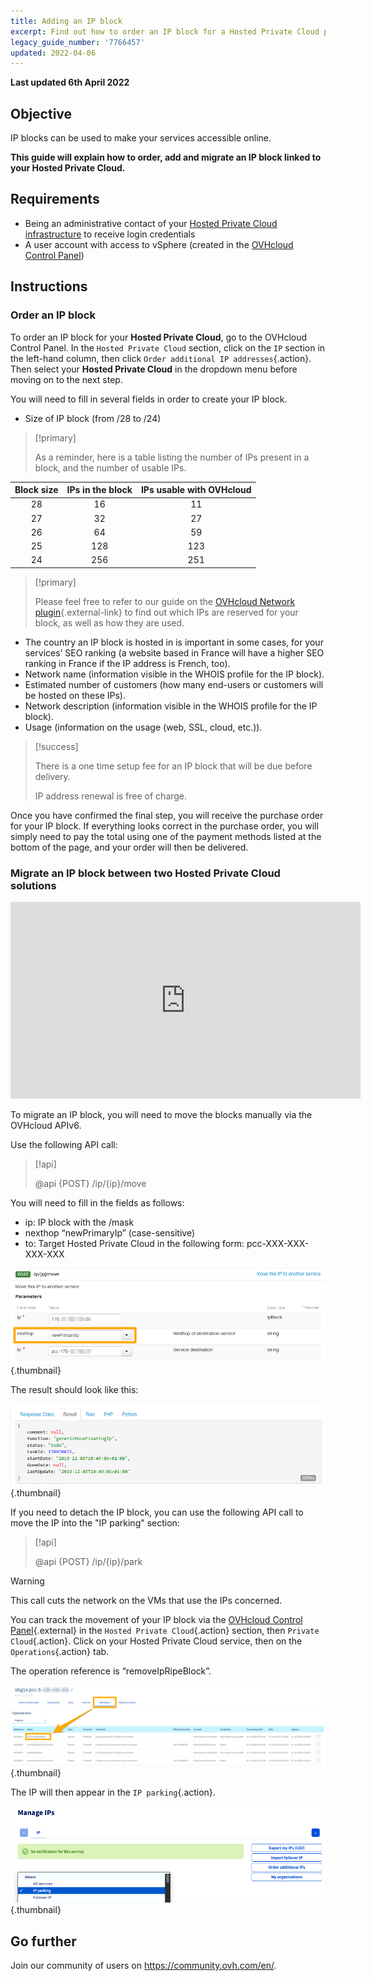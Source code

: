 ```yaml
---
title: Adding an IP block
excerpt: Find out how to order an IP block for a Hosted Private Cloud project
legacy_guide_number: '7766457'
updated: 2022-04-06
---
```


**Last updated 6th April 2022**

## Objective

IP blocks can be used to make your services accessible online. 

**This guide will explain how to order, add and migrate an IP block linked to your Hosted Private Cloud.**

## Requirements

- Being an administrative contact of your [Hosted Private Cloud infrastructure](https://www.ovhcloud.com/en-gb/enterprise/products/hosted-private-cloud/) to receive login credentials
- A user account with access to vSphere (created in the [OVHcloud Control Panel](https://www.ovh.com/auth/?action=gotomanager&from=https://www.ovh.co.uk/&ovhSubsidiary=GB))

## Instructions

### Order an IP block

To order an IP block for your **Hosted Private Cloud**, go to the OVHcloud Control Panel. In the `Hosted Private Cloud` section, click on the `IP` section in the left-hand column, then click `Order additional IP addresses`{.action}. Then select your **Hosted Private Cloud** in the dropdown menu before moving on to the next step.


You will need to fill in several fields in order to create your IP block.

- Size of IP block (from /28 to /24)

> [!primary]
>
> As a reminder, here is a table listing the number of IPs present in a block, and the number of usable IPs.
> 

|Block size|IPs in the block|IPs usable with OVHcloud|
|:---:|:---:|:---:|
|28|16|11|
|27|32|27|
|26|64|59|
|25|128|123|
|24|256|251|

> [!primary]
>
> Please feel free to refer to our guide on the [OVHcloud Network plugin](/pages/hosted_private_cloud/hosted_private_cloud_powered_by_vmware/plugin_ovh_network){.external-link} to find out which IPs are reserved for your block, as well as how they are used.
>

- The country an IP block is hosted in is important in some cases, for your services’ SEO ranking (a website based in France will have a higher SEO ranking in France if the IP address is French, too).
- Network name (information visible in the WHOIS profile for the IP block).
- Estimated number of customers (how many end-users or customers will be hosted on these IPs).
- Network description (information visible in the WHOIS profile for the IP block).
- Usage (information on the usage (web, SSL, cloud, etc.)).

> [!success]
>
> There is a one time setup fee for an IP block that will be due before delivery.
>  
> IP address renewal is free of charge.
>

Once you have confirmed the final step, you will receive the purchase order for your IP block. If everything looks correct in the purchase order, you will simply need to pay the total using one of the payment methods listed at the bottom of the page, and your order will then be delivered.

### Migrate an IP block between two Hosted Private Cloud solutions

<iframe width="560" height="315" src="https://www.youtube-nocookie.com/embed/Gemao3Fd7rI" frameborder="0" allow="accelerometer; autoplay; clipboard-write; encrypted-media; gyroscope; picture-in-picture" allowfullscreen></iframe>

To migrate an IP block, you will need to move the blocks manually via the OVHcloud APIv6.

Use the following API call:

> [!api]
>
> @api {POST} /ip/{ip}/move
> 

You will need to fill in the fields as follows:

- ip: IP block with the /mask
- nexthop “newPrimaryIp” (case-sensitive)
- to: Target Hosted Private Cloud in the following form: pcc-XXX-XXX-XXX-XXX

![nexthop field](images/move-api.png){.thumbnail}


The result should look like this:

![nexthop field](images/api-result.png){.thumbnail}

If you need to detach the IP block, you can use the following API call to move the IP into the "IP parking" section:

> [!api]
>
> @api {POST} /ip/{ip}/park
> 

> [!warning]
>
> This call cuts the network on the VMs that use the IPs concerned.
>

You can track the movement of your IP block via the [OVHcloud Control Panel](https://www.ovh.com/auth/?action=gotomanager&from=https://www.ovh.co.uk/&ovhSubsidiary=GB){.external} in the `Hosted Private Cloud`{.action} section, then `Private Cloud`{.action}. Click on your Hosted Private Cloud service, then on the `Operations`{.action} tab.

The operation reference is “removeIpRipeBlock”.

![operations manager](images/operations.png){.thumbnail}

The IP will then appear in the `IP parking`{.action}.

![IP parking](images/ip-parking.png){.thumbnail}

## Go further

Join our community of users on <https://community.ovh.com/en/>.
